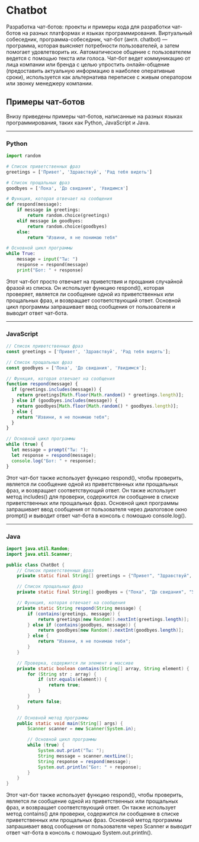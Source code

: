 # Chatbot
Разработка чат-ботов: проекты и примеры кода для разработки чат-ботов на разных платформах и языках программирования.
Виртуальный собеседник, программа-собеседник, чат-бот (англ. chatbot) — программа, которая выясняет потребности пользователей, а затем помогает удовлетворить их. Автоматическое общение с пользователем ведется с помощью текста или голоса. Чат-бот ведет коммуникацию от лица компании или бренда с целью упростить онлайн-общение (предоставить актуальную информацию в наиболее оперативные сроки), используется как альтернатива переписке с живым оператором или звонку менеджеру компании.
## Примеры чат-ботов

Внизу приведены примеры чат-ботов, написанные на разных языках программирования, таких как Python, JavaScript и Java.

---

### Python

```python
import random

# Список приветственных фраз
greetings = ['Привет', 'Здравствуй', 'Рад тебя видеть']

# Список прощальных фраз
goodbyes = ['Пока', 'До свидания', 'Увидимся']

# Функция, которая отвечает на сообщения
def respond(message):
    if message in greetings:
        return random.choice(greetings)
    elif message in goodbyes:
        return random.choice(goodbyes)
    else:
        return "Извини, я не понимаю тебя"

# Основной цикл программы
while True:
    message = input("Ты: ")
    response = respond(message)
    print("Бот: " + response)
```

Этот чат-бот просто отвечает на приветствия и прощания случайной фразой из списка. Он использует функцию respond(), которая проверяет, является ли сообщение одной из приветственных или прощальных фраз, и возвращает соответствующий ответ. Основной цикл программы запрашивает ввод сообщения от пользователя и выводит ответ чат-бота.

---

### JavaScript

```jsx
// Список приветственных фраз
const greetings = ['Привет', 'Здравствуй', 'Рад тебя видеть'];

// Список прощальных фраз
const goodbyes = ['Пока', 'До свидания', 'Увидимся'];

// Функция, которая отвечает на сообщения
function respond(message) {
  if (greetings.includes(message)) {
    return greetings[Math.floor(Math.random() * greetings.length)];
  } else if (goodbyes.includes(message)) {
    return goodbyes[Math.floor(Math.random() * goodbyes.length)];
  } else {
    return "Извини, я не понимаю тебя";
  }
}

// Основной цикл программы
while (true) {
  let message = prompt("Ты: ");
  let response = respond(message);
  console.log("Бот: " + response);
}
```

Этот чат-бот также использует функцию respond(), чтобы проверить, является ли сообщение одной из приветственных или прощальных фраз, и возвращает соответствующий ответ. Он также использует метод includes() для проверки, содержится ли сообщение в списке приветственных или прощальных фраз. Основной цикл программы запрашивает ввод сообщения от пользователя через диалоговое окно prompt() и выводит ответ чат-бота в консоль с помощью console.log().

---

### Java

```java
import java.util.Random;
import java.util.Scanner;

public class ChatBot {
    // Список приветственных фраз
    private static final String[] greetings = {"Привет", "Здравствуй", "Рад тебя видеть"};

    // Список прощальных фраз
    private static final String[] goodbyes = {"Пока", "До свидания", "Увидимся"};

    // Функция, которая отвечает на сообщения
    private static String respond(String message) {
        if (contains(greetings, message)) {
            return greetings[new Random().nextInt(greetings.length)];
        } else if (contains(goodbyes, message)) {
            return goodbyes[new Random().nextInt(goodbyes.length)];
        } else {
            return "Извини, я не понимаю тебя";
        }
    }

    // Проверка, содержится ли элемент в массиве
    private static boolean contains(String[] array, String element) {
        for (String str : array) {
            if (str.equals(element)) {
                return true;
            }
        }
        return false;
    }

    // Основной метод программы
    public static void main(String[] args) {
        Scanner scanner = new Scanner(System.in);

        // Основной цикл программы
        while (true) {
            System.out.print("Ты: ");
            String message = scanner.nextLine();
            String response = respond(message);
            System.out.println("Бот: " + response);
        }
    }
}
```

Этот чат-бот также использует функцию respond(), чтобы проверить, является ли сообщение одной из приветственных или прощальных фраз, и возвращает соответствующий ответ. Он также использует метод contains() для проверки, содержится ли сообщение в списке приветственных или прощальных фраз. Основной метод программы запрашивает ввод сообщения от пользователя через Scanner и выводит ответ чат-бота в консоль с помощью System.out.println().
